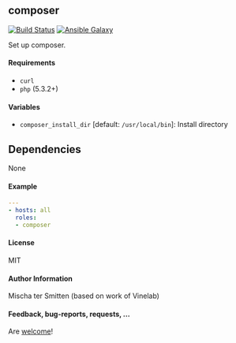 ## composer

[![Build Status](https://travis-ci.org/Oefenweb/ansible-composer.svg?branch=master)](https://travis-ci.org/Oefenweb/ansible-composer) [![Ansible Galaxy](http://img.shields.io/badge/ansible--galaxy-composer-blue.svg)](https://galaxy.ansible.com/list#/roles/1626)

Set up composer.

#### Requirements

* `curl`
* `php` (5.3.2+)

#### Variables

* `composer_install_dir` [default: `/usr/local/bin`]: Install directory

## Dependencies

None

#### Example

```yaml
---
- hosts: all
  roles:
  - composer
```

#### License

MIT

#### Author Information

Mischa ter Smitten (based on work of Vinelab)

#### Feedback, bug-reports, requests, ...

Are [welcome](https://github.com/Oefenweb/ansible-composer/issues)!
